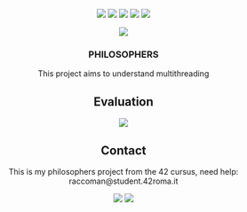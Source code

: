 <p align="center">
	<img src="https://img.shields.io/github/contributors/raccoman/philosophers?style=for-the-badge"/>
	<img src="https://img.shields.io/github/forks/raccoman/philosophers?style=for-the-badge"/>
	<img src="https://img.shields.io/github/stars/raccoman/philosophers?style=for-the-badge"/>
	<img src="https://img.shields.io/github/issues/raccoman/philosophers?style=for-the-badge"/>
	<img src="https://img.shields.io/github/license/raccoman/philosophers?style=for-the-badge"/>
</p>

<p align="center">
	  <img src="https://badge42.herokuapp.com/api/stats/raccoman?privacyEmail=true"/>
</p>
<h3 align="center">
	  PHILOSOPHERS
</h3>
<p align="center">
	This project aims to understand multithreading
</p>

<h2 align="center">
	Evaluation
</h2>
<p align="center">
	<img src="https://badge42.herokuapp.com/api/project/raccoman/Philosophers"/>
</p>

<h2 align="center">
	Contact
</h2>
<p align="center">
	This is my philosophers project from the 42 cursus, need help: raccoman@student.42roma.it
</p>

<p align="center">
	<img src="https://forthebadge.com/images/badges/made-with-c.svg"/>
    <img src="https://forthebadge.com/images/badges/not-a-bug-a-feature.svg"/>
</p>
